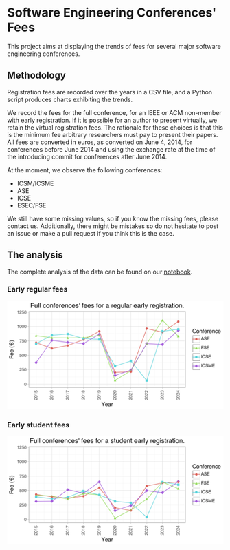 # Software Engineering Conferences' Fees

This project aims at displaying the trends of fees for several major software engineering conferences.

## Methodology

Registration fees are recorded over the years in a CSV file, and a Python script produces charts exhibiting the trends.

We record the fees for the full conference, for an IEEE or ACM non-member with early registration. If it is possible for an author to present virtually, we retain the virtual registration fees. The rationale for these choices is that this is the minimum fee arbitrary researchers must pay to present their papers. All fees are converted in euros, as converted on June 4, 2014, for conferences before June 2014 and using the exchange rate at the time of the introducing commit for conferences after June 2014.

At the moment, we observe the following conferences:

* ICSM/ICSME
* ASE
* ICSE
* ESEC/FSE

We still have some missing values, so if you know the missing fees, please contact us. Additionally, there might be mistakes so do not hesitate to post an issue or make a pull request if you think this is the case.

## The analysis

The complete analysis of the data can be found on our [notebook](https://raw.githubusercontent.com/jrfaller/se_prices/master/se_prices.ipynb).

### Early regular fees

![Price of software engineering conferences](https://raw.githubusercontent.com/jrfaller/se_prices/master/se_prices_reg.png)

### Early student fees

![Price of software engineering conferences](https://raw.githubusercontent.com/jrfaller/se_prices/master/se_prices_stu.png)
